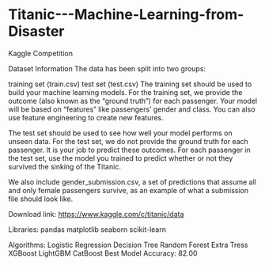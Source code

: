 # Titanic---Machine-Learning-from-Disaster
Kaggle Competition

Dataset Information
The data has been split into two groups:

training set (train.csv)
test set (test.csv)
The training set should be used to build your machine learning models. For the training set, we provide the outcome (also known as the “ground truth”) for each passenger. Your model will be based on “features” like passengers’ gender and class. You can also use feature engineering to create new features.

The test set should be used to see how well your model performs on unseen data. For the test set, we do not provide the ground truth for each passenger. It is your job to predict these outcomes. For each passenger in the test set, use the model you trained to predict whether or not they survived the sinking of the Titanic.

We also include gender_submission.csv, a set of predictions that assume all and only female passengers survive, as an example of what a submission file should look like.


Download link: https://www.kaggle.com/c/titanic/data

Libraries:
pandas
matplotlib
seaborn
scikit-learn

Algorithms:
Logistic Regression
Decision Tree
Random Forest
Extra Tress
XGBoost
LightGBM
CatBoost
Best Model Accuracy: 82.00
